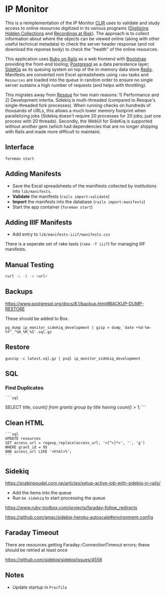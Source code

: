 # IP Monitor

This is a reimplementation of the IP Monitor [CLIR](https://www.clir.org) uses to validate and study access to online resources digitized in its various programs ([Digitizing Hidden Collections](https://www.clir.org/hiddencollections/) and [Recordings at Risk](https://www.clir.org/recordings-at-risk/)). The approach is to collect information about where the objects can be viewed online (along with other useful technical metadata) to check the server header response (and not download the reponse body) to check the "health" of the online resources.

This application uses [Ruby on Rails](https://rubyonrails.org/) as a web frontend with [Bootstrap](https://getbootstrap.com/) providing the front-end tooling; [Postgresql](https://www.postgresql.org/) as a data persistence layer; [SideKiq](https://github.com/sidekiq/sidekiq) as its queuing system on top of the in-memory data store [Redis](https://redis.io/). Manifests are converted rom Excel spreadsheets using `rake` tasks and `Resources` are loaded into the queue in random order to ensure no single server sustains a high number of requests (and helps with throttling).

This migrates away from [Resque](https://github.com/resque/resque) for two main reasons: 1) Performance and 2) Development intertia. Sidekiq is multi-threaded (compared to Resque's single-threaded fork processes). When running checks on hundreds of thousands of URLs, this allows a much lower memory footprint when parallelizing jobs (Sidekiq doesn't require 20 processes for 20 jobs; just one process with 20 threads). Secondly, the WebUI for SideKiq is supported without another gem (which had dependencies that are no longer shipping with Rails and made more difficult to maintain).

## Interface

    foreman start

## Adding Manifests

* Save the Excel spreadsheets of the manifiests collected by institutions into `lib/manifests`.
* **Validate** the manifests (`rails import:validate`)
* **Import** the manifests into the database (`rails import:manifests`)
* Start the app container (`foreman start`)

## Adding IIIF Manifests

* Add entry to `lib/manifests-iiif/manifests.csv`

There is a seperate set of rake tasts (`rake -T iiif`) for managing IIIF manifests.

## Manual Testing

```bash
curl -L -I -s <url>
```

## Backups

<https://www.postgresql.org/docs/8.1/backup.html#BACKUP-DUMP-RESTORE>

These should be added to Box.

    pg_dump ip_monitor_sidekiq_development | gzip > dump_`date +%d-%m-%Y"_"%H_%M_%S`.sql.gz

## Restore

    gunzip -c latest.sql.gz | psql ip_monitor_sidekiq_development

## SQL

### Find Duplicates

    ```sql
  SELECT title, count(*)
  from grants
  group by title
  having count(*) > 1;
    ```

## Clean HTML

    ```sql
    UPDATE resources 
    SET access_url = regexp_replace(access_url, '<[^>]*>', '', 'g')
    WHERE grant_id = 95
    AND access_url LIKE '<html>%';
    ```

## Sidekiq

<https://prabinpoudel.com.np/articles/setup-active-job-with-sidekiq-in-rails/>

* Add the items into the queue
* Run `be sidekiq` to start processing the queue

<https://www.ruby-toolbox.com/projects/faraday-follow_redirects>

<https://github.com/gmac/sidekiq-heroku-autoscale#environment-config>

## Faraday Timeout

There are resources getting Faraday::ConnectionTimeout errors; these should be retried at least once

<https://github.com/sidekiq/sidekiq/issues/4558>

## Notes

- Update startup in `Procfile`
